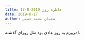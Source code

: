 ```yaml
---
title: خاطره روز 2019-8-17
date: 2019-8-17
author: شعبان محمد حسنی
---
```


امروزم یه روز عادی بود مثل روزای گذشته.